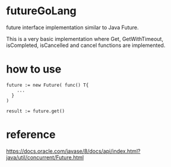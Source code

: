 # futureGoLang
future interface implementation similar to Java Future.

This is a very basic implementation where Get, GetWithTimeout, isCompleted, isCancelled and cancel functions are implemented.

# how to use

```
future := new Future( func() T{
    ...
  }
)

result := future.get()
```

# reference

https://docs.oracle.com/javase/8/docs/api/index.html?java/util/concurrent/Future.html

